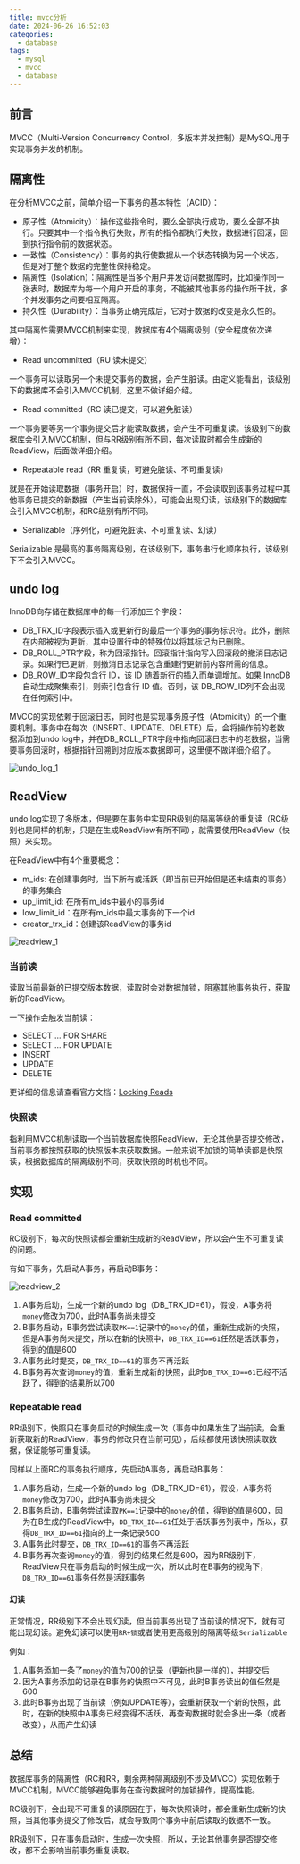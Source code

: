 ```yaml
---
title: mvcc分析
date: 2024-06-26 16:52:03
categories:
  - database
tags:
  - mysql
  - mvcc
  - database
---
```


## 前言

MVCC（Multi-Version Concurrency Control，多版本并发控制）是MySQL用于实现事务并发的机制。

## 隔离性

在分析MVCC之前，简单介绍一下事务的基本特性（ACID）：

- 原子性（Atomicity）：操作这些指令时，要么全部执行成功，要么全部不执行。只要其中一个指令执行失败，所有的指令都执行失败，数据进行回滚，回到执行指令前的数据状态。
- 一致性（Consistency）：事务的执行使数据从一个状态转换为另一个状态，但是对于整个数据的完整性保持稳定。
- 隔离性（Isolation）：隔离性是当多个用户并发访问数据库时，比如操作同一张表时，数据库为每一个用户开启的事务，不能被其他事务的操作所干扰，多个并发事务之间要相互隔离。
- 持久性（Durability）：当事务正确完成后，它对于数据的改变是永久性的。

其中隔离性需要MVCC机制来实现，数据库有4个隔离级别（安全程度依次递增）：

- Read uncommitted（RU 读未提交）

一个事务可以读取另一个未提交事务的数据，会产生脏读。由定义能看出，该级别下的数据库不会引入MVCC机制，这里不做详细介绍。

- Read committed（RC 读已提交，可以避免脏读）

一个事务要等另一个事务提交后才能读取数据，会产生不可重复读。该级别下的数据库会引入MVCC机制，但与RR级别有所不同，每次读取时都会生成新的ReadView，后面做详细介绍。

- Repeatable read（RR 重复读，可避免脏读、不可重复读）

就是在开始读取数据（事务开启）时，数据保持一直，不会读取到该事务过程中其他事务已提交的新数据（产生当前读除外），可能会出现幻读，该级别下的数据库会引入MVCC机制，和RC级别有所不同。

- Serializable（序列化，可避免脏读、不可重复读、幻读）

Serializable 是最高的事务隔离级别，在该级别下，事务串行化顺序执行，该级别下不会引入MVCC。

## undo log

InnoDB向存储在数据库中的每一行添加三个字段：

- DB_TRX_ID字段表示插入或更新行的最后一个事务的事务标识符。此外，删除在内部被视为更新，其中设置行中的特殊位以将其标记为已删除。
- DB_ROLL_PTR字段，称为回滚指针。回滚指针指向写入回滚段的撤消日志记录。如果行已更新，则撤消日志记录包含重建行更新前内容所需的信息。
- DB_ROW_ID字段包含行 ID，该 ID 随着新行的插入而单调增加。如果 InnoDB自动生成聚集索引，则索引包含行 ID 值。否则，该 DB_ROW_ID列不会出现在任何索引中。

MVCC的实现依赖于回滚日志，同时也是实现事务原子性（Atomicity）的一个重要机制。事务中在每次（INSERT、UPDATE、DELETE）后，会将操作前的老数据添加到undo log中，并在DB_ROLL_PTR字段中指向回滚日志中的老数据，当需要事务回滚时，根据指针回溯到对应版本数据即可，这里便不做详细介绍了。

![undo_log_1](/images/database/mvcc/undo_log_1.png)

## ReadView

undo log实现了多版本，但是要在事务中实现RR级别的隔离等级的重复读（RC级别也是同样的机制，只是在生成ReadView有所不同），就需要使用ReadView（快照）来实现。

在ReadView中有4个重要概念：

- m_ids: 在创建事务时，当下所有或活跃（即当前已开始但是还未结束的事务）的事务集合
- up_limit_id: 在所有m_ids中最小的事务id
- low_limit_id：在所有m_ids中最大事务的下一个id
- creator_trx_id：创建该ReadView的事务id

![readview_1](/images/database/mvcc/readview_1.png)

### 当前读

读取当前最新的已提交版本数据，读取时会对数据加锁，阻塞其他事务执行，获取新的ReadView。

一下操作会触发当前读：

- SELECT ... FOR SHARE
- SELECT ... FOR UPDATE
- INSERT
- UPDATE
- DELETE

更详细的信息请查看官方文档：[Locking Reads](https://dev.mysql.com/doc/refman/8.0/en/innodb-locking-reads.html)

### 快照读

指利用MVCC机制读取一个当前数据库快照ReadView，无论其他是否提交修改，当前事务都按照获取的快照版本来获取数据。一般来说不加锁的简单读都是快照读，根据数据库的隔离级别不同，获取快照的时机也不同。

## 实现

### Read committed

RC级别下，每次的快照读都会重新生成新的ReadView，所以会产生不可重复读的问题。

有如下事务，先启动A事务，再启动B事务：

![readview_2](/images/database/mvcc/readview_2.png)

1. A事务启动，生成一个新的undo log（DB_TRX_ID=61），假设，A事务将`money`修改为700，此时A事务尚未提交
2. B事务启动，B事务尝试读取`PK==1`记录中的`money`的值，重新生成新的快照，但是A事务尚未提交，所以在新的快照中，`DB_TRX_ID==61`任然是活跃事务，得到的值是600
3. A事务此时提交，`DB_TRX_ID==61`的事务不再活跃
4. B事务再次查询`money`的值，重新生成新的快照，此时`DB_TRX_ID==61`已经不活跃了，得到的结果所以700

### Repeatable read

RR级别下，快照只在事务启动的时候生成一次（事务中如果发生了当前读，会重新获取新的ReadView，事务的修改只在当前可见），后续都使用该快照读取数据，保证能够可重复读。

同样以上面RC的事务执行顺序，先启动A事务，再启动B事务：

1. A事务启动，生成一个新的undo log（DB_TRX_ID=61），假设，A事务将`money`修改为700，此时A事务尚未提交
2. B事务启动，B事务尝试读取`PK==1`记录中的`money`的值，得到的值是600，因为在B生成的ReadView中，`DB_TRX_ID==61`任处于活跃事务列表中，所以，获得`DB_TRX_ID==61`指向的上一条记录600
3. A事务此时提交，`DB_TRX_ID==61`的事务不再活跃
4. B事务再次查询`money`的值，得到的结果任然是600，因为RR级别下，ReadView只在事务启动的时候生成一次，所以此时在B事务的视角下，`DB_TRX_ID==61`事务任然是活跃事务

#### 幻读

正常情况，RR级别下不会出现幻读，但当前事务出现了当前读的情况下，就有可能出现幻读。避免幻读可以使用`RR+锁`或者使用更高级别的隔离等级`Serializable`

例如：

1. A事务添加一条了`money`的值为700的记录（更新也是一样的），并提交后
2. 因为A事务添加的记录在B事务的快照中不可见，此时B事务读出的值任然是600
3. 此时B事务出现了当前读（例如UPDATE等），会重新获取一个新的快照，此时，在新的快照中A事务已经变得不活跃，再查询数据时就会多出一条（或者改变），从而产生幻读

## 总结

数据库事务的隔离性（RC和RR，剩余两种隔离级别不涉及MVCC）实现依赖于MVCC机制，MVCC能够避免事务在查询数据时的加锁操作，提高性能。

RC级别下，会出现不可重复的读原因在于，每次快照读时，都会重新生成新的快照，当其他事务提交了修改后，就会导致同个事务中前后读取的数据不一致。

RR级别下，只在事务启动时，生成一次快照，所以，无论其他事务是否提交修改，都不会影响当前事务重复读取。